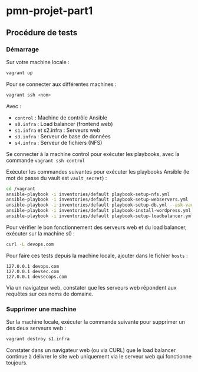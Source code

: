 # pmn-projet-part1

## Procédure de tests

### Démarrage

Sur votre machine locale :
```bash
vagrant up
```

Pour se connecter aux différentes machines :
```bash
vagrant ssh <nom>
```

Avec :
- `control` : Machine de contrôle Ansible
- `s0.infra` : Load balancer (frontend web)
- `s1.infra` et s2.infra : Serveurs web
- `s3.infra` : Serveur de base de données
- `s4.infra` : Serveur de fichiers (NFS)

Se connecter à la machine control pour exécuter les playbooks, avec la commande `vagrant ssh control`

Exécuter les commandes suivantes pour exécuter les playbooks Ansible (le mot de passe du vault est `vault_secret`) :

```bash
cd /vagrant
ansible-playbook -i inventories/default playbook-setup-nfs.yml
ansible-playbook -i inventories/default playbook-setup-webservers.yml
ansible-playbook -i inventories/default playbook-setup-db.yml --ask-vault-pass
ansible-playbook -i inventories/default playbook-install-wordpress.yml
ansible-playbook -i inventories/default playbook-setup-loadbalancer.yml
```

Pour vérifier le bon fonctionnement des serveurs web et du load balancer, exécuter sur la machine s0 :

```bash
curl -L devops.com
```

Pour faire ces tests depuis la machine locale, ajouter dans le fichier `hosts` :
```
127.0.0.1 devops.com
127.0.0.1 devsec.com
127.0.0.1 devsecops.com
```

Via un navigateur web, constater que les serveurs web répondent aux requêtes sur ces noms de domaine.

### Supprimer une machine

Sur la machine locale, exécuter la commande suivante pour supprimer un des deux serveurs web :

```bash
vagrant destroy s1.infra
```

Constater dans un navigateur web (ou via CURL) que le load balancer continue à délivrer le site web uniquement via le serveur web qui fonctionne toujours.